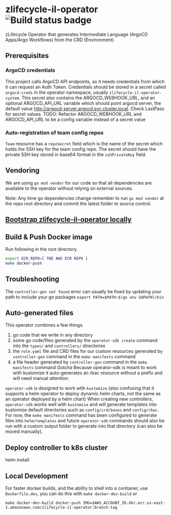 # zlifecycle-il-operator ![Build status badge](https://github.com/CompuZest/zlifecycle-il-operator/actions/workflows/main.yaml/badge.svg)

zLifecycle Operator that generates Intermediate Language (ArgoCD Apps/Argo Workflows) from the CRD (Environment)

## Prerequisites

### ArgoCD credentials
This project calls ArgoCD API endpoints, so it needs credentials from which it can request an Auth Token.
Credentials should be stored in a secret called `argocd-creds` in the operator namespace, usually `zlifecycle-il-operator-system`.
This secret also contains the ARGOCD_WEBHOOK_URL, and an optional ARGOCD_API_URL variable which should point argocd server,
the default value http://argocd-server.argocd.svc.cluster.local.
Check LastPass for secret values.
TODO: Refactor ARGOCD_WEBHOOK_URL and ARGOCD_API_URL to be a config variable instead of a secret value

### Auto-registration of team config repos
`Team` resource has a `repoSecret` field which is the name of the secret which holds the SSH key for the team config repo.
The secret should have the private SSH key stored in base64 format in the `sshPrivateKey` field.

## Vendoring

We are using `go mod vendor` for our code so that all dependencies are available to the operator without relying on external sources. 

Note: Any time go dependencies change remember to run `go mod vendor` at the repo root directory and commit the latest folder to source control.

## [Bootstrap zlifecycle-il-operator locally](./zlifecycle/runbook/setup/bootstrap-operator-locally.md)

## Build & Push Docker image

Run following in the root directory.

```bash
export ECR_REPO=[ THE AWS ECR REPO ]
make docker-push
```

## Troubleshooting
The `controller-gen not found` error can usually be fixed by updating your path to include your go packages `export PATH=$PATH:$(go env GOPATH)/bin`

## Auto-generated files
This operator combines a few things.
1. go code that we write in any directory
2. some go code/files generated by the `operator-sdk create` command into the `types/` and `controllers/` directories
3. the `role.yaml` file and CRD files for our custom resources generated by `controller-gen` command in the `make manifests` command
4. a file header generated by `controller-gen` command in the `make manifests` command
*Gotcha* Because operator-sdk is meant to work with kustomize it auto-generates an rbac resource without a prefix and will need manual attention.

`operator-sdk` is designed to work wtih `kustomize` (also confusing that it supports a helm operator to deploy dynamic helm charts, not the same as an operator deployed by a helm chart)
When creating new controllers, `operator-sdk` works well with `kustomize` and will generate templates into kustomize default directories such as `config/crd/bases` and `config/rbac`. For now, the `make manifests` command has been configured to generate files into `helm/templates` and future `operator-sdk` commands should also be run with a custom output folder to generate into that directory (can also be moved manually).

## Deploy controller to k8s cluster
helm install 

## Local Development
For faster docker builds, and the ability to shell into a contianer, use `Dockerfile.dev`, you can do this with `make docker-dev-build` or

```
make docker-dev-build docker-push IMG=$AWS_ACCOUNT_ID.dkr.ecr.us-east-1.amazonaws.com/zlifecycle-il-operator:branch-tag
```

